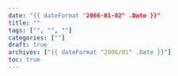 ```yaml
---
date: "{{ dateFormat "2006-01-02" .Date }}"
title: ""
tags: ["", "", ""]
categories: [""]
draft: true
archives: ["{{ dateFormat "2006/01" .Date }}"]
toc: true
---
```

